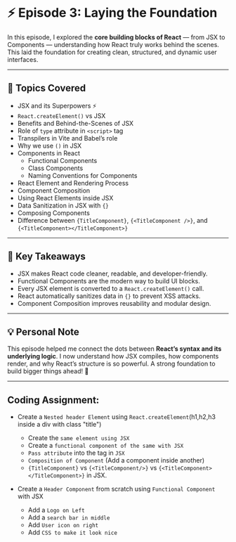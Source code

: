 # ⚡ Episode 3: Laying the Foundation

In this episode, I explored the **core building blocks of React** — from JSX to Components — understanding how React truly works behind the scenes. This laid the foundation for creating clean, structured, and dynamic user interfaces.

---

## 🧠 Topics Covered

- JSX and its Superpowers ⚡  
- `React.createElement()` vs JSX  
- Benefits and Behind-the-Scenes of JSX  
- Role of `type` attribute in `<script>` tag  
- Transpilers in Vite and Babel’s role  
- Why we use `()` in JSX  
- Components in React  
  - Functional Components  
  - Class Components  
  - Naming Conventions for Components  
- React Element and Rendering Process  
- Component Composition  
- Using React Elements inside JSX  
- Data Sanitization in JSX with `{}`  
- Composing Components  
- Difference between `{TitleComponent}`, `{<TitleComponent />}`, and `{<TitleComponent></TitleComponent>}`  

---

## 🚀 Key Takeaways

- JSX makes React code cleaner, readable, and developer-friendly.  
- Functional Components are the modern way to build UI blocks.  
- Every JSX element is converted to a `React.createElement()` call.  
- React automatically sanitizes data in `{}` to prevent XSS attacks.  
- Component Composition improves reusability and modular design.  

---

## 💡 Personal Note

This episode helped me connect the dots between **React’s syntax and its underlying logic**. I now understand how JSX compiles, how components render, and why React’s structure is so powerful. A strong foundation to build bigger things ahead! 💪

---

## Coding Assignment:
- Create a `Nested header Element` using `React.createElement`(h1,h2,h3 inside a div with class "title")
    - Create the `same element using JSX`
    - Create a `functional component of the same with JSX`
    - `Pass attribute` into the tag in `JSX`
    - `Composition of Component` (Add a component inside another)
    - `{TitleComponent}` vs `{<TitleComponent/>}` vs `{<TitleComponent></TitleComponent>}` in JSX.

- Create a `Header Component` from scratch using `Functional Component` with JSX
    - Add a `Logo on Left`
    - Add a `search bar in middle`
    - Add `User icon on right`
    - Add `CSS to make it look nice`
